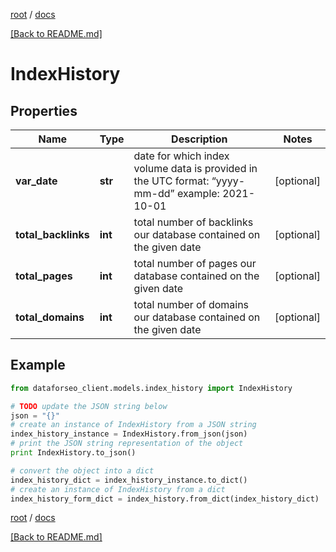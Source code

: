 [root](./../ "root") / [docs](./ "docs")

[[Back to README.md]](./../README.md "[Back to README.md]")

# IndexHistory

## Properties

Name | Type | Description | Notes
------------ | ------------- | ------------- | -------------
**var_date** | **str** | date for which index volume data is provided in the UTC format: “yyyy-mm-dd” example: 2021-10-01 | [optional]
**total_backlinks** | **int** | total number of backlinks our database contained on the given date | [optional]
**total_pages** | **int** | total number of pages our database contained on the given date | [optional]
**total_domains** | **int** | total number of domains our database contained on the given date | [optional]

## Example

```python
from dataforseo_client.models.index_history import IndexHistory

# TODO update the JSON string below
json = "{}"
# create an instance of IndexHistory from a JSON string
index_history_instance = IndexHistory.from_json(json)
# print the JSON string representation of the object
print IndexHistory.to_json()

# convert the object into a dict
index_history_dict = index_history_instance.to_dict()
# create an instance of IndexHistory from a dict
index_history_form_dict = index_history.from_dict(index_history_dict)
```

  

[root](./../ "root") / [docs](./ "docs")

[[Back to README.md]](./../README.md "[Back to README.md]")